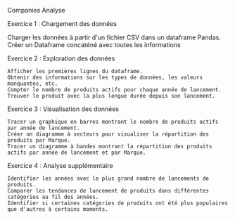 Companies Analyse

Exercice 1 : Chargement des données

  Charger les données à partir d'un fichier CSV dans un dataframe Pandas.
  Créer un Dataframe concaténé avec toutes les informations

Exercice 2 : Exploration des données

    Afficher les premières lignes du dataframe.
    Obtenir des informations sur les types de données, les valeurs manquantes, etc.
    Compter le nombre de produits actifs pour chaque année de lancement.
    Trouver le produit avec la plus longue durée depuis son lancement.
    

Exercice 3 : Visualisation des données

    Tracer un graphique en barres montrant le nombre de produits actifs par année de lancement.
    Créer un diagramme à secteurs pour visualiser la répartition des produits par Marque.
    Tracer un diagramme à bandes montrant la répartition des produits actifs par année de lancement et par Marque.

Exercice 4 : Analyse supplémentaire

    Identifier les années avec le plus grand nombre de lancements de produits.
    Comparer les tendances de lancement de produits dans différentes catégories au fil des années.
    Identifier si certaines catégories de produits ont été plus populaires que d'autres à certains moments.
